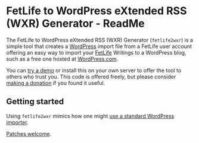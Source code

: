 # FetLife to WordPress eXtended RSS (WXR) Generator - ReadMe

The FetLife to WordPress eXtended RSS (WXR) Generator (`fetlife2wxr`) is a simple tool that creates a [WordPress](https://wordpress.org/) import file from a FetLife user account offering an easy way to import your [FetLife](https://en.wikipedia.org/wiki/FetLife) Writings to a WordPress blog, such as a free one hosted at [WordPress.com](https://wordpress.com/).

You can [try a demo](http://fetlife.maybemaimed.com/fetlife2wxr/) or install this on your own server to offer the tool to others who trust you. This code is offered freely, but please consider [making a donation](http://maybemaimed.com/cyberbusking/) if you found it useful.

## Getting started

Using `fetlife2wxr` mimics how one might [use a standard WordPress importer](http://en.support.wordpress.com/import/).

[Patches welcome](https://github.com/meitar/fetlife2wxr/issues/new).
